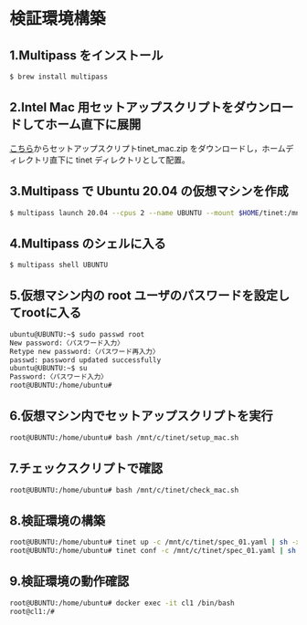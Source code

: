 # 検証環境構築

## 1.Multipass をインストール
```bash
$ brew install multipass
```

## 2.Intel Mac 用セットアップスクリプトをダウンロードしてホーム直下に展開
[こちら](https://www.sbcr.jp/support/4815617794/)からセットアップスクリプトtinet_mac.zip をダウンロードし，ホームディレクトリ直下に tinet ディレクトリとして配置。

## 3.Multipass で Ubuntu 20.04 の仮想マシンを作成
```bash
$ multipass launch 20.04 --cpus 2 --name UBUNTU --mount $HOME/tinet:/mnt/c/tinet
```

## 4.Multipass のシェルに入る
```bash
$ multipass shell UBUNTU
```

## 5.仮想マシン内の root ユーザのパスワードを設定してrootに入る
```bash
ubuntu@UBUNTU:~$ sudo passwd root
New password:〈パスワード入力〉
Retype new password:〈パスワード再入力〉
passwd: password updated successfully
ubuntu@UBUNTU:~$ su
Password:〈パスワード入力〉
root@UBUNTU:/home/ubuntu#
```

## 6.仮想マシン内でセットアップスクリプトを実行
```bash
root@UBUNTU:/home/ubuntu# bash /mnt/c/tinet/setup_mac.sh
```

## 7.チェックスクリプトで確認
```bash
root@UBUNTU:/home/ubuntu# bash /mnt/c/tinet/check_mac.sh
```

## 8.検証環境の構築
```bash
root@UBUNTU:/home/ubuntu# tinet up -c /mnt/c/tinet/spec_01.yaml | sh -x
root@UBUNTU:/home/ubuntu# tinet conf -c /mnt/c/tinet/spec_01.yaml | sh -x
```

## 9.検証環境の動作確認
```bash
root@UBUNTU:/home/ubuntu# docker exec -it cl1 /bin/bash
root@cl1:/#
```
